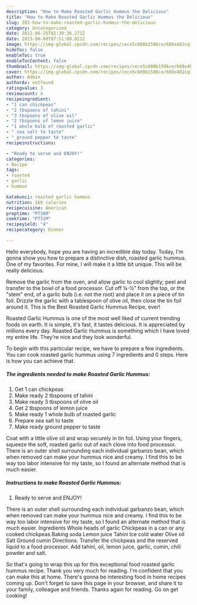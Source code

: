 ```yaml
---
description: "How to Make Roasted Garlic Hummus the Delicious"
title: "How to Make Roasted Garlic Hummus the Delicious"
slug: 202-how-to-make-roasted-garlic-hummus-the-delicious
category: Uncategorized
date: 2022-06-25T02:39:36.271Z
date: 2023-06-08T07:51:08.021Z
image: https://img-global.cpcdn.com/recipes/cece5c600b1586ce/680x482cq70/roasted-garlic-hummus-recipe-main-photo.jpg
hideToc: false
enableToc: true
enableTocContent: false
thumbnail: https://img-global.cpcdn.com/recipes/cece5c600b1586ce/680x482cq70/roasted-garlic-hummus-recipe-main-photo.jpg
cover: https://img-global.cpcdn.com/recipes/cece5c600b1586ce/680x482cq70/roasted-garlic-hummus-recipe-main-photo.jpg
author: Admin
authorAv: notfound
ratingvalue: 3
reviewcount: 4
recipeingredient:
- "1 can chickpeas"
- "2 tbspoons of tahini"
- "3 tbspoons of olive oil"
- "2 tbspoons of lemon juice"
- "1 whole bulb of roasted garlic"
- " sea salt to taste"
- " ground pepper to taste"
recipeinstructions:

- "Ready to serve and ENJOY!"
categories:
- Recipe
tags:
- roasted
- garlic
- hummus

katakunci: roasted garlic hummus 
nutrition: 260 calories
recipecuisine: American
preptime: "PT36M"
cooktime: "PT31M"
recipeyield: "4"
recipecategory: Dinner

---
```



Hello everybody, hope you are having an incredible day today. Today, I'm gonna show you how to prepare a distinctive dish, roasted garlic hummus. One of my favorites. For mine, I will make it a little bit unique. This will be really delicious.

Remove the garlic from the oven, and allow garlic to cool slightly; peel and transfer to the bowl of a food processor. Cut off ¼-½&#34; from the top, or the &#34;stem&#34; end, of a garlic bulb (i.e. not the root) and place it on a piece of tin foil. Drizzle the garlic with a tablespoon of olive oil, then close the tin foil around it. This is the Best Roasted Garlic Hummus Recipe, ever!

Roasted Garlic Hummus is one of the most well liked of current trending foods on earth. It is simple, it's fast, it tastes delicious. It is appreciated by millions every day. Roasted Garlic Hummus is something which I have loved my entire life. They're nice and they look wonderful.


To begin with this particular recipe, we have to prepare a few ingredients. You can cook roasted garlic hummus using 7 ingredients and 0 steps. Here is how you can achieve that.

<!--inarticleads1-->

##### The ingredients needed to make Roasted Garlic Hummus:

1. Get 1 can chickpeas
1. Make ready 2 tbspoons of tahini
1. Make ready 3 tbspoons of olive oil
1. Get 2 tbspoons of lemon juice
1. Make ready 1 whole bulb of roasted garlic
1. Prepare  sea salt to taste
1. Make ready  ground pepper to taste


Coat with a little olive oil and wrap securely in tin foil. Using your fingers, squeeze the soft, roasted garlic out of each clove into food processor. There is an outer shell surrounding each individual garbanzo bean, which when removed can make your hummus nice and creamy. I find this to be way too labor intensive for my taste, so I found an alternate method that is much easier. 

<!--inarticleads2-->

##### Instructions to make Roasted Garlic Hummus:


1. Ready to serve and ENJOY!

There is an outer shell surrounding each individual garbanzo bean, which when removed can make your hummus nice and creamy. I find this to be way too labor intensive for my taste, so I found an alternate method that is much easier. Ingredients Whole heads of garlic Chickpeas in a can or any cooked chickpeas Baking soda Lemon juice Tahini Ice cold water Olive oil Salt Ground cumin Directions. Transfer the chickpeas and the reserved liquid to a food processor. Add tahini, oil, lemon juice, garlic, cumin, chili powder and salt. 

So that's going to wrap this up for this exceptional food roasted garlic hummus recipe. Thank you very much for reading. I'm confident that you can make this at home. There's gonna be interesting food in home recipes coming up. Don't forget to save this page in your browser, and share it to your family, colleague and friends. Thanks again for reading. Go on get cooking!
